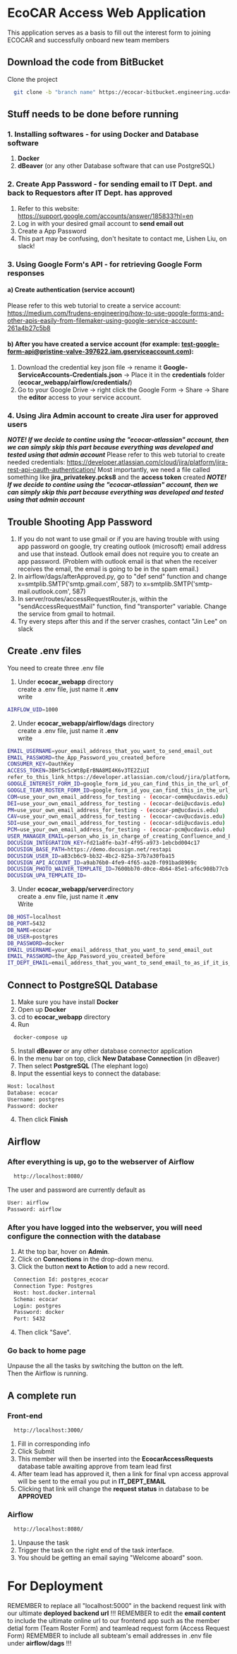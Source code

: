# EcoCAR Access Web Application

This application serves as a basis to fill out the interest form to joining ECOCAR and successfully onboard new team members

## Download the code from BitBucket

Clone the project

```bash
  git clone -b "branch name" https://ecocar-bitbucket.engineering.ucdavis.edu/scm/pm/ecocar_webapp.git
```

## Stuff needs to be done before running

### 1. Installing softwares - for using Docker and Database software
1. **Docker**  
2. **dBeaver** (or any other Database software that can use PostgreSQL)  


### 2. Create App Password - for sending email to IT Dept. and back to Requestors after IT Dept. has approved
1. Refer to this website: https://support.google.com/accounts/answer/185833?hl=en  
2. Log in with your desired gmail account to **send email out**  
3. Create a App Password  
4. This part may be confusing, don't hesitate to contact me, Lishen Liu, on slack!


### 3. Using Google Form's API - for retrieving Google Form responses

#### a) Create authentication (service account)
Please refer to this web tutorial to create a service account: https://medium.com/frudens-engineering/how-to-use-google-forms-and-other-apis-easily-from-filemaker-using-google-service-account-261a4b27c5b8

#### b) After you have created a service account (for example: test-google-form-api@pristine-valve-397622.iam.gserviceaccount.com):
1. Download the credential key json file -> rename it **Google-ServiceAccounts-Credentials.json** -> Place it in the **credentials** folder (**ecocar_webapp/airflow/credentials/**)
2. Go to your Google Drive -> right click the Google Form -> Share -> Share the **editor** access to your service account.


### 4. Using Jira Admin account to create Jira user for approved users
***NOTE! If we decide to contine using the "ecocar-atlassian" account, then we can simply skip this part because everything was developed and tested using that admin account***
Please refer to this web tutorial to create needed credentials: https://developer.atlassian.com/cloud/jira/platform/jira-rest-api-oauth-authentication/
Most importantly, we need a file called something like **jira_privatekey.pcks8** and the **access token** created
***NOTE! If we decide to contine using the "ecocar-atlassian" account, then we can simply skip this part because everything was developed and tested using that admin account***

## Trouble Shooting App Password
1. If you do not want to use gmail or if you are having trouble with using app password on google, try creating outlook (microsoft) email address and use that instead. Outlook email does not require you to create an app password. (Problem with outlook email is that when the receiver receives the email, the email is going to be in the spam email.)
2. In airflow/dags/afterApproved.py, go to "def send" function and change x=smtplib.SMTP('smtp.gmail.com', 587) to x=smtplib.SMTP('smtp-mail.outlook.com', 587)
3. In server/routes/accessRequestRouter.js, within the "sendAccessRequestMail" function, find "transporter" variable. Change the service from gmail to hotmail.
4. Try every steps after this and if the server crashes, contact "Jin Lee" on slack

## Create .env files  
You need to create three .env file  
1. Under **ecocar_webapp** directory  
create a .env file, just name it **.env**  
write  
```bash
AIRFLOW_UID=1000
```  
2. Under **ecocar_webapp/airflow/dags** directory  
create a .env file, just name it **.env**  
write  
```bash  
EMAIL_USERNAME=your_email_address_that_you_want_to_send_email_out
EMAIL_PASSWORD=the_App_Password_you_created_before
CONSUMER_KEY=OauthKey
ACCESS_TOKEN=3BHf5cScWtBpErBNA8MI4K6v3TE2ZiUI
refer_to_this_link_https://developer.atlassian.com/cloud/jira/platform/jira-rest-api-oauth-authentication/.
GOOGLE_INTEREST_FORM_ID=google_form_id_you_can_find_this_in_the_url_of_google_form
GOOGLE_TEAM_ROSTER_FORM_ID=google_form_id_you_can_find_this_in_the_url_of_google_form
COM=use_your_own_email_address_for_testing - (ecocar-comm@ucdavis.edu)
DEI=use_your_own_email_address_for_testing - (ecocar-dei@ucdavis.edu)
PM=use_your_own_email_address_for_testing - (ecocar-pm@ucdavis.edu)
CAV=use_your_own_email_address_for_testing - (ecocar-cav@ucdavis.edu)
SDI=use_your_own_email_address_for_testing - (ecocar-sdi@ucdavis.edu)
PCM=use_your_own_email_address_for_testing - (ecocar-pcm@ucdavis.edu)
USER_MANAGER_EMAIL=person_who_is_in_charge_of_creating_Confluence_and_Bitbucket_accounts_after_Jira_account_has_been_created.
DOCUSIGN_INTEGRATION_KEY=fd21a8fe-ba3f-4f95-a973-1ebcbd004c17
DOCUSIGN_BASE_PATH=https://demo.docusign.net/restapi
DOCUSIGN_USER_ID=a83cb6c9-bb32-4bc2-825a-37b7a30fba15
DOCUSIGN_API_ACCOUNT_ID=a9ab76b0-4fe9-4f65-aa20-f091bad8969c
DOCUSIGN_PHOTO_WAIVER_TEMPLATE_ID=7600bb70-d0ce-4b64-85e1-af6c908b77cb
DOCUSIGN_UPA_TEMPLATE_ID=
```  
3. Under **ecocar_webapp/server**directory  
create a .env file, just name it **.env**  
Write  
```bash  
DB_HOST=localhost
DB_PORT=5432
DB_NAME=ecocar
DB_USER=postgres
DB_PASSWORD=docker
EMAIL_USERNAME=your_email_address_that_you_want_to_send_email_out
EMAIL_PASSWORD=the_App_Password_you_created_before
IT_DEPT_EMAIL=email_address_that_you_want_to_send_email_to_as_if_it_is_the_IT_Dept
```  
  
## Connect to PostgreSQL Database  

1. Make sure you have install **Docker**  
2. Open up **Docker**    
3. cd to **ecocar_webapp** directory  
4. Run    
```bash  
  docker-compose up  
```  
  
5. Install **dBeaver** or any other database connector application  
6. In the menu bar on top, click **New Database Connection** (in dBeaver)  
7. Then select **PostgreSQL** (The elephant logo)  
8. Input the essential keys to connect the database:  
```bash  
Host: localhost
Database: ecocar
Username: postgres
Password: docker
```  
4. Then click **Finish**  
  
## Airflow   
  
### After everything is up, go to the webserver of Airflow  
```bash  
  http://localhost:8080/  
```  
The user and password are currently default as  
```bash  
User: airflow 
Password: airflow
``` 
  
### After you have logged into the webserver, you will need configure the connection with the database  
1. At the top bar, hover on **Admin**.  
2. Click on **Connections** in the drop-down menu.  
3. Click the button **next to Action** to add a new record.
```bash    
  Connection Id: postgres_ecocar
  Connection Type: Postgres
  Host: host.docker.internal
  Schema: ecocar
  Login: postgres
  Password: docker
  Port: 5432
```  
4. Then click "Save".  
  
  
### Go back to home page  
Unpause the all the tasks by switching the button on the left.  
Then the Airflow is running.    
  
## A complete run  
  
### Front-end   
```bash  
  http://localhost:3000/  
```
1. Fill in corresponding info  
2. Click Submit  
3. This member will then be inserted into the **EcocarAccessRequests** database table awaiting approve from team lead first
4. After team lead has approved it, then a link for final vpn access approval will be sent to the email you put in **IT_DEPT_EMAIL**
5. Clicking that link will change the **request status** in database to be **APPROVED**

### Airflow   
```bash    
  http://localhost:8080/    
```    
1. Unpause the task
2. Trigger the task on the right end of the task interface.
3. You should be getting an email saying "Welcome aboard" soon.

# For Deployment

REMEMBER to replace all "localhost:5000" in the backend request link with our ultimate **deployed backend url** !!!
REMEMBER to edit the **email content** to include the ultimate online url to our frontend app such as the member detial form (Team Roster Form) and teamlead request form (Access Request Form)
REMEMBER to include all subteam's email addresses in .env file under **airflow/dags** !!!
